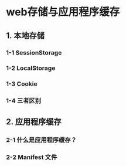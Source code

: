 # web存储与应用程序缓存

## 1. 本地存储

### 1-1 SessionStorage



### 1-2 LocalStorage



### 1-3 Cookie



### 1-4 三者区别



## 2. 应用程序缓存

### 2-1 什么是应用程序缓存？



### 2-2 Manifest 文件
